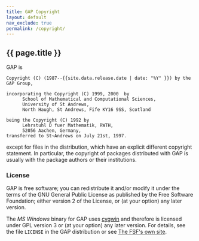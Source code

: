 ```yaml
---
title: GAP Copyright
layout: default
nav_exclude: true
permalink: /copyright/
---
```


## {{ page.title }}

GAP is

    Copyright (C) (1987--{{site.data.release.date | date: "%Y" }}) by the GAP Group,

    incorporating the Copyright (C) 1999, 2000  by
          School of Mathematical and Computational Sciences,
          University of St Andrews,
          North Haugh, St Andrews, Fife KY16 9SS, Scotland

    being the Copyright (C) 1992 by
          Lehrstuhl D fuer Mathematik, RWTH,
          52056 Aachen, Germany,
    transferred to St~Andrews on July 21st, 1997.

except for files in the distribution, which have an explicit different
copyright statement. In particular, the copyright of packages distributed
with GAP is usually with the package authors or their
institutions.


### License

<a name="free">GAP is free software</a>; you can
redistribute it and/or modify it under the terms of the GNU General Public
License as published by the Free Software Foundation; either version 2 of
the License, or (at your option) any later version.

The <em>MS Windows</em> binary for
GAP uses [cygwin](https://cygwin.com/)
and therefore is licensed under GPL version 3 or (at your option) any later version.
For details, see
the file `LICENSE` in the GAP distribution or see
[The FSF's own site](https://www.gnu.org/licenses/gpl.html).
